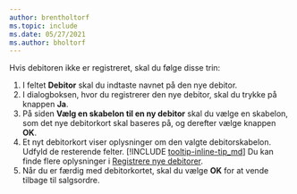 ```yaml
---
author: brentholtorf
ms.topic: include
ms.date: 05/27/2021
ms.author: bholtorf
---
```


Hvis debitoren ikke er registreret, skal du følge disse trin:

1. I feltet **Debitor** skal du indtaste navnet på den nye debitor.
2. I dialogboksen, hvor du registrerer den nye debitor, skal du trykke på knappen **Ja**.
3. På siden **Vælg en skabelon til en ny debitor** skal du vælge en skabelon, som det nye debitorkort skal baseres på, og derefter vælge knappen **OK**.
4. Et nyt debitorkort viser oplysninger om den valgte debitorskabelon. Udfyld de resterende felter. [!INCLUDE [tooltip-inline-tip_md](tooltip-inline-tip_md.md)] Du kan finde flere oplysninger i [Registrere nye debitorer](../sales-how-register-new-customers.md).  
5. Når du er færdig med debitorkortet, skal du vælge **OK** for at vende tilbage til salgsordre.
